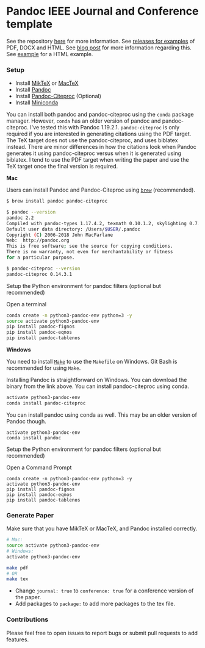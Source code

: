 # Pandoc IEEE Journal and Conference template

See the repository [here](https://github.com/kdheepak/pandoc-ieee-template) for more information.
See [releases for examples](https://github.com/kdheepak/pandoc-ieee-template/releases) of PDF, DOCX and HTML.
See [blog post](http://blog.kdheepak.com/writing-papers-with-markdown.html) for more information regarding this.
See [example](http://kdheepak.com/pandoc-ieee-template) for a HTML example.

### Setup

- Install [MikTeX](https://miktex.org/download) or [MacTeX](http://www.tug.org/mactex/)
- Install [Pandoc](https://pandoc.org/installing.html)
- Install [Pandoc-Citeproc](https://pandoc.org/installing.html) (Optional)
- Install [Miniconda](https://conda.io/miniconda.html)

You can install both pandoc and pandoc-citeproc using the `conda` package manager.
However, `conda` has an older version of pandoc and pandoc-citeproc.
I've tested this with Pandoc 1.19.2.1.
`pandoc-citeproc` is only required if you are interested in generating citations using the PDF target.
The TeX target does not use the pandoc-citeproc, and uses biblatex instead.
There are minor differences in how the citations look when Pandoc generates it using pandoc-citeproc versus when it is generated using biblatex.
I tend to use the PDF target when writing the paper and use the TeX target once the final version is required.

**Mac**

Users can install Pandoc and Pandoc-Citeproc using [`brew`](https://brew.sh/) (recommended).

```bash
$ brew install pandoc pandoc-citeproc

$ pandoc --version
pandoc 2.2
Compiled with pandoc-types 1.17.4.2, texmath 0.10.1.2, skylighting 0.7.1
Default user data directory: /Users/$USER/.pandoc
Copyright (C) 2006-2018 John MacFarlane
Web:  http://pandoc.org
This is free software; see the source for copying conditions.
There is no warranty, not even for merchantability or fitness
for a particular purpose.

$ pandoc-citeproc --version
pandoc-citeproc 0.14.3.1
```

Setup the Python environment for pandoc filters (optional but recommended)

Open a terminal

```bash
conda create -n python3-pandoc-env python=3 -y
source activate python3-pandoc-env
pip install pandoc-fignos
pip install pandoc-eqnos
pip install pandoc-tablenos
```

**Windows**

You need to install [`Make`](https://gist.github.com/evanwill/0207876c3243bbb6863e65ec5dc3f058) to use the `Makefile` on Windows.
Git Bash is recommended for using `Make`.

Installing Pandoc is straightforward on Windows. You can download the binary from the link above.
You can install pandoc-citeproc using conda.

```bash
activate python3-pandoc-env
conda install pandoc-citeproc
```

You can install pandoc using conda as well.
This may be an older version of Pandoc though.

```
activate python3-pandoc-env
conda install pandoc
```

Setup the Python environment for pandoc filters (optional but recommended)

Open a Command Prompt

```
conda create -n python3-pandoc-env python=3 -y
activate python3-pandoc-env
pip install pandoc-fignos
pip install pandoc-eqnos
pip install pandoc-tablenos
```

### Generate Paper

Make sure that you have MikTeX or MacTeX, and Pandoc installed correctly.

```bash
# Mac:
source activate python3-pandoc-env
# Windows:
activate python3-pandoc-env

make pdf
# OR
make tex
```

- Change `journal: true` to `conference: true` for a conference version of the paper.
- Add packages to `package:` to add more packages to the tex file.

### Contributions

Please feel free to open issues to report bugs or submit pull requests to add features.

